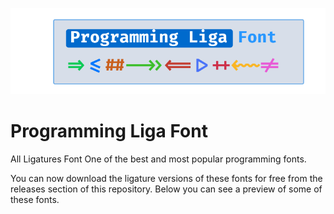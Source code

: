 ![Header Of Programming Ligatures Font](https://raw.githubusercontent.com/Pymmdrza/ProgrammingLigaFont/refs/heads/main/.github/assets/logo_header.svg?token=GHSAT0AAAAAADJFZ25UL26Y2BUFUBXEFD7S2FMW2ZA)
# Programming Liga Font
All Ligatures Font One of the best and most popular programming fonts.

You can now download the ligature versions of these fonts for free from the releases section of this repository.
Below you can see a preview of some of these fonts.
